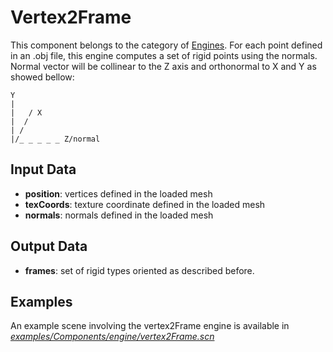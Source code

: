Vertex2Frame
============

This component belongs to the category of [Engines](https://www.sofa-framework.org/community/doc/simulation-principles/scene-graph/). For each point defined in an .obj file, this engine computes a set of rigid points using the normals. Normal vector will be collinear to the Z axis and orthonormal to X and Y as showed bellow:

```
Y
|
|   / X
|  /
| /
|/_ _ _ _ _ Z/normal
```

Input Data
----------

-   **position**: vertices defined in the loaded mesh
-   **texCoords**: texture coordinate defined in the loaded mesh
-   **normals**: normals defined in the loaded mesh

Output Data
-----------

-   **frames**: set of rigid types oriented as described before.  

Examples
---------

An example scene involving the vertex2Frame engine is available in [*examples/Components/engine/vertex2Frame.scn*](https://github.com/sofa-framework/sofa/blob/master/examples/Components/engine/vertex2Frame.scn)

